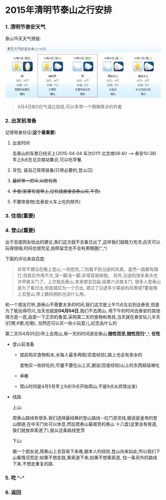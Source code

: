 2015年清明节泰山之行安排
========================

### 1. 清明节泰安天气

泰山15天天气预报:

![images](./res/清明节泰山天气预报.png)

> 4月4日和5日气温比较低,可以多带一个稍微厚点的外套

### 2. 出发前准备

记得带身份证(**这个最重要**)

1. 出发时间

    去泰山的车票已经买上(2015-04-04 车次G111 北京南08:40 --> 泰安10:38) 早上8点在北京南站集合,可以吃早餐.

2. 背包, 装自己常用装备(只带必要的,登山沉)

3. ~~最好带一把伞,以防有雨~~

4. ~~手套(家里有就带上,没有就直接去泰山买,不贵)~~

5. 不要带食物(去泰安火车上吃的除外)

### 3. **住宿(重要)**


### 4. **登山(重要)**

出于百度网友给出的建议,我们这次就不去看日出了,这样我们就精力充沛,白天可以玩得很嗨,时间也很充足,拍照留念也不会有黑眼圈(^_^)

下面的评论来自百度:

> 非常不建议在晚上登山,一则危险,二则看不到沿途的风景。虽然一路都有路灯,但其实作用不大,深一脚浅一脚,非常容易摔倒。
  另外,沿途的很多景点也许早就关门了。上次我去泰山,本来想去岱庙,结果六点就关门. 很多人登泰山是为了看日出,但是就应为一个日出,
  错过了沿途多少美丽的风景呢?要是晚上去登山,带上数码相机也没什么用。

和一个朋友打听,游泰山不需要太多的时间,我们这次是上午11点左右到达泰安,但是为了能玩得尽兴,当天也就是**04月04日**,我们不去爬山,
用下午的时间去泰安的其他得方逛一逛,品尝一下正宗的鲁菜,采购第二天的食物和用具,当天就在泰安玩儿半天(打牌,K歌,吃喝),
当然还可以买一些小玩意儿,纪念品什么的

第二天(04月05日)早上去爬山,用一天的时间游览泰山,**随性而至,随性而归**^_^, **任性**

+ 登山前准备

    * 提前购买食物和水,水每人最多两瓶(百度经验),路上也会有卖水的

        食物买一些好吃的,尽量不要在山上买,据说(百度经验)山上的东西超级难吃

    * ~~手套~~

    * 爬山时间是4月5号早上9点(9点开始爬山,不是9点从宾馆出发)

+ 线路

    上山:

    爬泰山路线有很多,我们选择最经典的登山路线--红门游览线,据说是皇帝的登山御道,在中天门处可以休息,然后爬泰山最艰苦的泰山
    十八盘(这里会有索道,我们就放弃索道了),就从这条路线登顶

    下山:

    据一个朋友说,爬泰山上去容易下来难,据本人的经验,登山向来如此,所以我们下山看情况而定:如果不想走路,乘索道下来;如果不想乘索道,
    找一条另外的路线下来,不想走重复的路.


### 5. 吃 ^-^

### 6. 返回



